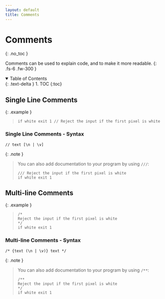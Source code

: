```yaml
---
layout: default
title: Comments
---
```


# Comments
{: .no_toc }

Comments can be used to explain code, and to make it more readable.
{: .fs-6 .fw-300 }

<details open markdown="block">
  <summary>
    Table of Contents
  </summary>
  {: .text-delta }
1. TOC
{:toc}
</details>

## Single Line Comments

{: .example }
> ```tmlx
> if white exit 1 // Reject the input if the first pixel is white
> ```

### Single Line Comments - Syntax

```ebnf
// text [\n | \v]
```

{: .note }
> You can also add documentation to your program by using `///`:
>
> ```tmlx
> /// Reject the input if the first pixel is white
> if white exit 1
> ```

## Multi-line Comments

{: .example }
> ```tmlx
> /*
> Reject the input if the first pixel is white
> */
> if white exit 1
> ```

### Multi-line Comments - Syntax

```ebnf
/* {text (\n | \v)} text */
```

{: .note }
> You can also add documentation to your program by using `/**`:
>
> ```tmlx
> /**
> Reject the input if the first pixel is white
> */
> if white exit 1
> ```
